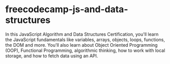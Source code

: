 # freecodecamp-js-and-data-structures
In this JavaScript Algorithm and Data Structures Certification, you'll learn the JavaScript fundamentals like variables, arrays, objects, loops, functions, the DOM and more.  You'll also learn about Object Oriented Programming (OOP), Functional Programming, algorithmic thinking, how to work with local storage, and how to fetch data using an API.
